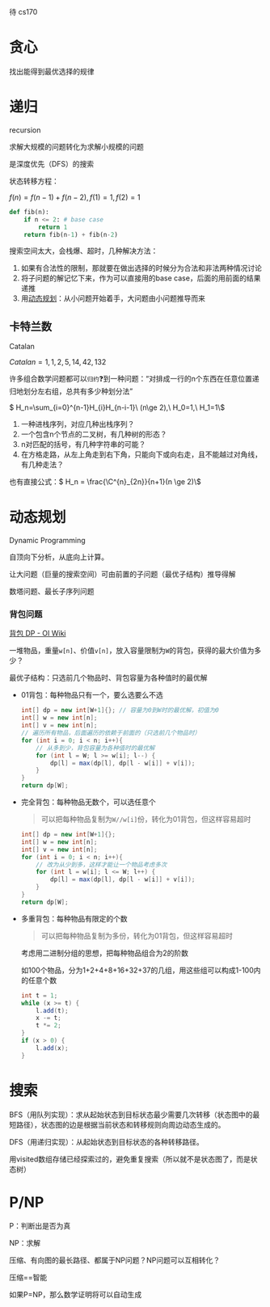待 cs170

# 贪心

找出能得到最优选择的规律

# 递归

recursion

求解大规模的问题转化为求解小规模的问题

是深度优先（DFS）的搜索

状态转移方程：

$f(n)=f(n-1)+f(n-2), f(1)=1, f(2)=1$​

```python
def fib(n):
    if n <= 2: # base case
        return 1
    return fib(n-1) + fib(n-2)
```

搜索空间太大，会栈爆、超时，几种解决方法：

1. 如果有合法性的限制，那就要在做出选择的时候分为合法和非法两种情况讨论
2. 将子问题的解记忆下来，作为可以直接用的base case，后面的用前面的结果递推
3. 用[动态规划](#动态规划)：从小问题开始着手，大问题由小问题推导而来

## 卡特兰数

Catalan

$Catalan = 1,1,2,5,14,42,132$

许多组合数学问题都可以`归约`❓到一种问题：“对排成一行的n个东西在任意位置递归地划分左右组，总共有多少种划分法”

$ H_n=\sum_{i=0}^{n-1}H_{i}H_{n-i-1}\ (n\ge 2),\ H_0=1,\ H_1=1\\$

1. 一种进栈序列，对应几种出栈序列？
2. 一个包含n个节点的二叉树，有几种树的形态？
3. n对匹配的括号，有几种字符串的可能？
4. 在方格走路，从左上角走到右下角，只能向下或向右走，且不能越过对角线，有几种走法？

也有直接公式：$ H_n = \frac{\C^{n}_{2n}}{n+1}(n \ge 2)\\$

# 动态规划

Dynamic Programming

自顶向下分析，从底向上计算。

让大问题（巨量的搜索空间）可由前置的子问题（最优子结构）推导得解

数塔问题、最长子序列问题

### 背包问题

[背包 DP - OI Wiki](https://oi-wiki.org/dp/knapsack/)

一堆物品，重量`w[n]`、价值`v[n]`，放入容量限制为`W`的背包，获得的最大价值为多少？

最优子结构：只选前几个物品时、背包容量为各种值时的最优解

- 01背包：每种物品只有一个，要么选要么不选

  ```java
  int[] dp = new int[W+1]{}; // 容量为0到W时的最优解，初值为0
  int[] w = new int[n];
  int[] v = new int[n];
  // 遍历所有物品，后面遍历的依赖于前面的（只选前几个物品时）
  for (int i = 0; i < n; i++){
      // 从多到少，背包容量为各种值时的最优解
      for (int l = W; l >= w[i]; l--) {
          dp[l] = max(dp[l], dp[l - w[i]] + v[i]);     
      }
  }
  return dp[W];
  ```

- 完全背包：每种物品无数个，可以选任意个

  > 可以把每种物品复制为`W//w[i]`份，转化为01背包，但这样容易超时

  ```java
  int[] dp = new int[W+1]{};
  int[] w = new int[n];
  int[] v = new int[n];
  for (int i = 0; i < n; i++){
      // 改为从少到多，这样才能让一个物品考虑多次
      for (int l = w[i]; l <= W; l++) {
          dp[l] = max(dp[l], dp[l - w[i]] + v[i]);     
      }
  }
  return dp[W];
  ```

- 多重背包：每种物品有限定的个数

  > 可以把每种物品复制为多份，转化为01背包，但这样容易超时

  考虑用二进制分组的思想，把每种物品组合为2的阶数

  如100个物品，分为1+2+4+8+16+32+37的几组，用这些组可以构成1-100内的任意个数

  ```java
  int t = 1;
  while (x >= t) {
      l.add(t);
      x -= t;
      t *= 2;
  }
  if (x > 0) {
      l.add(x);
  }
  ```

# 搜索

BFS（用队列实现）：求从起始状态到目标状态最少需要几次转移（状态图中的最短路径），状态图的边是根据当前状态和转移规则向周边动态生成的。

DFS（用递归实现）：从起始状态到目标状态的各种转移路径。

用visited数组存储已经探索过的，避免重复搜索（所以就不是状态图了，而是状态树）

# P/NP

P：判断出是否为真

NP：求解

压缩、有向图的最长路径、都属于NP问题？NP问题可以互相转化？

压缩==智能

如果P=NP，那么数学证明将可以自动生成